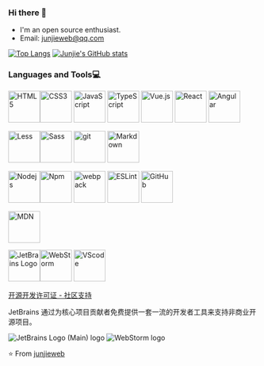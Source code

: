 ### Hi there 👋

- I'm an open source enthusiast.
- Email: junjieweb@qq.com

[![Top Langs ](https://github-readme-stats.vercel.app/api/top-langs/?username=junjieweb&layout=compact&hide_border=true&langs_count=5)](https://github.com/junjieweb)
[![Junjie's GitHub stats](https://github-readme-stats.vercel.app/api?username=junjieweb&show_icons=true)](https://github.com/junjieweb)


### Languages and Tools​:computer:

<img  src="https://upload.wikimedia.org/wikipedia/commons/6/61/HTML5_logo_and_wordmark.svg" height="64" alt="HTML5"><img src="https://upload.wikimedia.org/wikipedia/commons/d/d5/CSS3_logo_and_wordmark.svg" height="64" alt="CSS3">
<img src="https://upload.wikimedia.org/wikipedia/commons/3/3b/Javascript_Logo.png" height="64" alt="JavaScript">
<img src="https://upload.wikimedia.org/wikipedia/commons/thumb/4/4c/Typescript_logo_2020.svg/640px-Typescript_logo_2020.svg.png" height="64" alt="TypeScript">
<img src="https://upload.wikimedia.org/wikipedia/commons/thumb/9/95/Vue.js_Logo_2.svg/640px-Vue.js_Logo_2.svg.png" height="64" alt="Vue.js">
<img src="https://upload.wikimedia.org/wikipedia/commons/thumb/a/a7/React-icon.svg/640px-React-icon.svg.png" height="64" alt="React">
<img src="https://upload.wikimedia.org/wikipedia/commons/thumb/c/cf/Angular_full_color_logo.svg/640px-Angular_full_color_logo.svg.png" height="64" alt="Angular">

<img src="https://upload.wikimedia.org/wikipedia/commons/thumb/8/81/LESS_Logo.svg/640px-LESS_Logo.svg.png" height="64" alt="Less"><img src="https://upload.wikimedia.org/wikipedia/commons/thumb/9/96/Sass_Logo_Color.svg/640px-Sass_Logo_Color.svg.png" height="64" alt="Sass">
<img src="https://upload.wikimedia.org/wikipedia/commons/thumb/e/e0/Git-logo.svg/640px-Git-logo.svg.png" height="64" alt="git">
<img src="https://upload.wikimedia.org/wikipedia/commons/thumb/d/db/Markdown-mark-half.svg/640px-Markdown-mark-half.svg.png" height="64" alt="Markdown">

<img src="https://upload.wikimedia.org/wikipedia/commons/thumb/d/d9/Node.js_logo.svg/640px-Node.js_logo.svg.png" height="64" alt="Nodejs"><img src="https://upload.wikimedia.org/wikipedia/commons/thumb/d/db/Npm-logo.svg/640px-Npm-logo.svg.png" height="64" alt="Npm">
<img src="https://webpack.docschina.org/icon-square-small.85ba630cf0c5f29ae3e3.svg" height="64" alt="webpack">
<img src="https://upload.wikimedia.org/wikipedia/commons/thumb/e/e3/ESLint_logo.svg/640px-ESLint_logo.svg.png" height="64" alt="ESLint">
<img src="https://upload.wikimedia.org/wikipedia/commons/thumb/4/4a/GitHub_Mark.png/640px-GitHub_Mark.png" height="64" alt="GitHub">

<img src="https://upload.wikimedia.org/wikipedia/commons/thumb/d/d2/MDN_Web_Docs_logo.svg/640px-MDN_Web_Docs_logo.svg.png" height="64" alt="MDN">

<img src="https://resources.jetbrains.com/storage/products/company/brand/logos/jb_beam.svg" height="64" alt="JetBrains Logo"><img src="https://resources.jetbrains.com/storage/products/company/brand/logos/WebStorm_icon.svg" height="64" alt="WebStorm">
<img src="https://upload.wikimedia.org/wikipedia/commons/9/9a/Visual_Studio_Code_1.35_icon.svg" height="64" alt="VScode">

[开源开发许可证 - 社区支持](https://www.jetbrains.com/zh-cn/community/opensource/#support)

JetBrains 通过为核心项目贡献者免费提供一套一流的开发者工具来支持非商业开源项目。

![JetBrains Logo (Main) logo](https://resources.jetbrains.com/storage/products/company/brand/logos/jb_beam.svg)
![WebStorm logo](https://resources.jetbrains.com/storage/products/company/brand/logos/WebStorm.svg)

⭐️ From [junjieweb](https://github.com/junjieweb)

